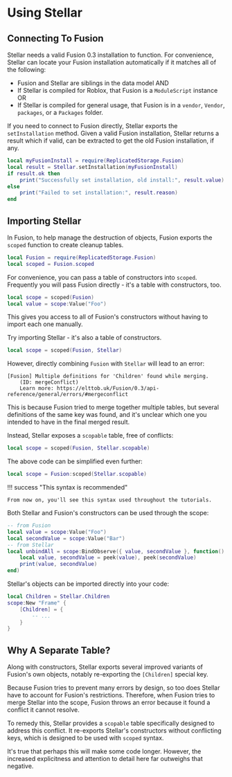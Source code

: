 # Using Stellar

## Connecting To Fusion

Stellar needs a valid Fusion 0.3 installation to function. For convenience, 
Stellar can locate your Fusion installation automatically if it matches all
of the following:

- Fusion and Stellar are siblings in the data model AND
- If Stellar is compiled for Roblox, that Fusion is a `ModuleScript` instance OR
- If Stellar is compiled for general usage, that Fusion is in a `vendor`,
  `Vendor`, `packages`, or a `Packages` folder.

If you need to connect to Fusion directly, Stellar exports the `setInstallation`
method. Given a valid Fusion installation, Stellar returns a result which if
valid, can be extracted to get the old Fusion installation, if any.

```lua
local myFusionInstall = require(ReplicatedStorage.Fusion)
local result = Stellar.setInstallation(myFusionInstall)
if result.ok then
	print("Successfully set installation, old install:", result.value)
else
	print("Failed to set installation:", result.reason)
end
```

## Importing Stellar

In Fusion, to help manage the destruction of objects, Fusion exports the `scoped`
function to create cleanup tables.

```lua
local Fusion = require(ReplicatedStorage.Fusion)
local scoped = Fusion.scoped
```

For convenience, you can pass a table of constructors into `scoped`. Frequently
you will pass Fusion directly - it's a table with constructors, too.

```lua
local scope = scoped(Fusion)
local value = scope:Value("Foo")
```

This gives you access to all of Fusion's constructors without having to import
each one manually.

Try importing Stellar - it's also a table of constructors.

```lua
local scope = scoped(Fusion, Stellar)
```

However, directly combining `Fusion` with `Stellar` will lead to an error:

``` title="Output"
[Fusion] Multiple definitions for 'Children' found while merging.
	(ID: mergeConflict)
	Learn more: https://elttob.uk/Fusion/0.3/api-reference/general/errors/#mergeconflict
```

This is because Fusion tried to merge together multiple tables, but several
definitions of the same key was found, and it's unclear which one you intended
to have in the final merged result.

Instead, Stellar exposes a `scopable` table, free of conflicts:

```lua
local scope = scoped(Fusion, Stellar.scopable)
```

The above code can be simplified even further:

```lua
local scope = Fusion:scoped(Stellar.scopable)
```

!!! success "This syntax is recommended"

	From now on, you'll see this syntax used throughout the tutorials.

Both Stellar and Fusion's constructors can be used through the scope:

```lua
-- from Fusion
local value = scope:Value("Foo")
local secondValue = scope:Value("Bar")
-- from Stellar
local unbindAll = scope:BindObserve({ value, secondValue }, function()
	local value, secondValue = peek(value), peek(secondValue)
	print(value, secondValue)
end)
```

Stellar's objects can be imported directly into your code:

```lua
local Children = Stellar.Children
scope:New "Frame" {
	[Children] = {
		-- ...
	}
}
```

## Why A Separate Table?

Along with constructors, Stellar exports several improved variants of Fusion's
own objects, notably re-exporting the `[Children]` special key.

Because Fusion tries to prevent many errors by design, so too does Stellar have
to account for Fusion's restrictions. Therefore, when Fusion tries to merge
Stellar into the scope, Fusion throws an error because it found a conflict it
cannot resolve.

To remedy this, Stellar provides a `scopable` table specifically designed to
address this conflict. It re-exports Stellar's constructors without conflicting
keys, which is designed to be used with `scoped` syntax.

It's true that perhaps this will make some code longer. However, the increased
explicitness and attention to detail here far outweighs that negative.